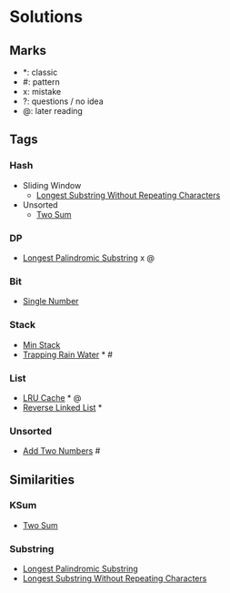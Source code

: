 # Solutions

## Marks
- *: classic 
- #: pattern
- x: mistake
- ?: questions / no idea
- @: later reading

## Tags
### Hash
- Sliding Window
  - [Longest Substring Without Repeating Characters](https://leetcode.com/problems/longest-substring-without-repeating-characters)
- Unsorted
  - [Two Sum](https://leetcode.com/problems/two-sum)
  
### DP
- [Longest Palindromic Substring](https://leetcode.com/problems/longest-palindromic-substring) x @

### Bit
- [Single Number](https://leetcode.com/problems/single-number)

### Stack
- [Min Stack](https://leetcode.com/problems/min-stack)
- [Trapping Rain Water](https://leetcode.com/problems/trapping-rain-water) * #

### List
- [LRU Cache](https://leetcode.com/problems/lru-cache) * @
- [Reverse Linked List](https://leetcode.com/problems/reverse-linked-list) *

### Unsorted
- [Add Two Numbers](https://leetcode.com/problems/add-two-numbers) #

## Similarities
### KSum
- [Two Sum](https://leetcode.com/problems/two-sum)

### Substring
- [Longest Palindromic Substring](https://leetcode.com/problems/longest-palindromic-substring)
- [Longest Substring Without Repeating Characters](https://leetcode.com/problems/longest-substring-without-repeating-characters)
